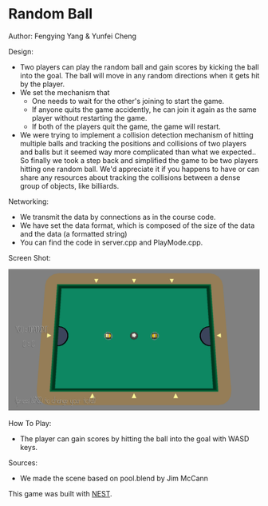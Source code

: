 # Random Ball

Author: Fengying Yang & Yunfei Cheng

Design:

- Two players can play the random ball and gain scores by kicking the ball into the goal. The ball will move in any random directions when it gets hit by the player.
- We set the mechanism that
  - One needs to wait for the other's joining to start the game.
  - If anyone quits the game accidently, he can join it again as the same player without restarting the game.
  - If both of the players quit the game, the game will restart.
- We were trying to implement a collision detection mechanism of hitting multiple balls and tracking the positions and collisions of two players and balls but it seemed way more complicated than what we expected.. So finally we took a step back and simplified the game to be two players hitting one random ball. We'd appreciate it if you happens to have or can share any resources about tracking the collisions between a dense group of objects, like billiards.

Networking: 

- We transmit the data by connections as in the course code.
- We have set the data format, which is composed of the size of the data and the data (a formatted string)
- You can find the code in server.cpp and PlayMode.cpp.

Screen Shot:

![Screen Shot](screenshot.png)

How To Play:

- The player can gain scores by hitting the ball into the goal with WASD keys.

Sources:

- We made the scene based on pool.blend by Jim McCann

This game was built with [NEST](NEST.md).

